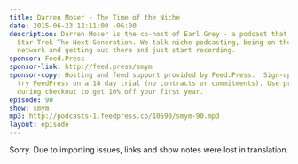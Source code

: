 ```yaml
---
title: Darren Moser - The Time of the Niche
date: 2015-06-23 12:11:00 -06:00
description: Darren Moser is the co-host of Earl Grey - a podcast that talks all about
  Star Trek The Next Generation. We talk niche podcasting, being on the Trek.fm podcast
  network and getting out there and just start recording.
sponsor: Feed.Press
sponsor-link: http://feed.press/smym
sponsor-copy: Hosting and feed support provided by Feed.Press.  Sign-up today and
  try FeedPress on a 14 day trial (no contracts or commitments). Use promo code "smym"
  during checkout to get 10% off your first year.
episode: 90
show: smym
mp3: http://podcasts-1.feedpress.co/10590/smym-90.mp3
layout: episode
---
```


Sorry. Due to importing issues, links and show notes were lost in translation.
